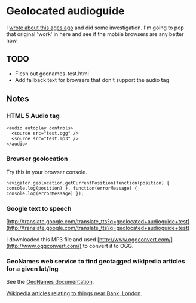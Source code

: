 # Geolocated audioguide

I [wrote about this ages ago](http://chrisroos.co.uk/blog/2009-09-14-pouring-factlets-into-your-brain-holder-via-your-ear-sieves) and did some investigation.  I'm going to pop that original 'work' in here and see if the mobile browsers are any better now.

## TODO

* Flesh out geonames-test.html
* Add fallback text for browsers that don't support the audio tag

## Notes

### HTML 5 Audio tag

    <audio autoplay controls>
      <source src="test.ogg" />
      <source src="test.mp3" />
    </audio>

### Browser geolocation

Try this in your browser console.

    navigator.geolocation.getCurrentPosition(function(position) { console.log(position) }, function(errorMessage) { console.log(errorMessage) });

### Google text to speech

[http://translate.google.com/translate_tts?q=geolocated+audioguide+test](http://translate.google.com/translate_tts?q=geolocated+audioguide+test)

I downloaded this MP3 file and used [http://www.oggconvert.com/](http://www.oggconvert.com/) to convert it to OGG.

### GeoNames web service to find geotagged wikipedia articles for a given lat/lng

See the [GeoNames documentation](http://www.geonames.org/export/wikipedia-webservice.html#findNearbyWikipedia).

[Wikipedia articles relating to things near Bank, London](http://ws.geonames.org/findNearbyWikipediaJSON?lat=51.51333&lng=-0.088947).